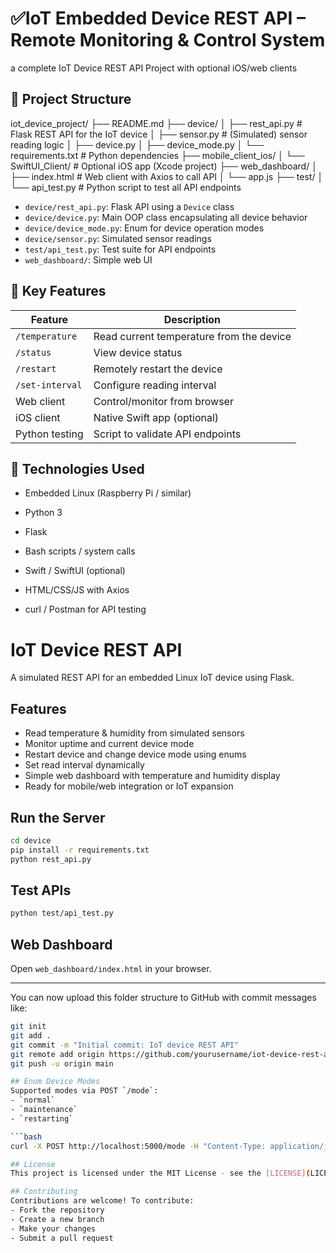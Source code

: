 # ✅IoT Embedded Device REST API – Remote Monitoring & Control System

a complete IoT Device REST API Project with optional iOS/web clients 

## 📁 Project Structure

iot_device_project/
├── README.md
├── device/
│   ├── rest_api.py         # Flask REST API for the IoT device
│   ├── sensor.py           # (Simulated) sensor reading logic
│   ├── device.py
│   ├── device_mode.py
│   └── requirements.txt    # Python dependencies
├── mobile_client_ios/
│   └── SwiftUI_Client/     # Optional iOS app (Xcode project)
├── web_dashboard/
│   ├── index.html          # Web client with Axios to call API
│   └── app.js
├── test/
│   └── api_test.py        # Python script to test all API endpoints

- `device/rest_api.py`: Flask API using a `Device` class
- `device/device.py`: Main OOP class encapsulating all device behavior
- `device/device_mode.py`: Enum for device operation modes
- `device/sensor.py`: Simulated sensor readings
- `test/api_test.py`: Test suite for API endpoints
- `web_dashboard/`: Simple web UI





## 🔧 Key Features

| Feature         | Description                              |
| --------------- | ---------------------------------------- |
| `/temperature`  | Read current temperature from the device |
| `/status`       | View device status                       |
| `/restart`      | Remotely restart the device              |
| `/set-interval` | Configure reading interval               |
| Web client      | Control/monitor from browser             |
| iOS client      | Native Swift app (optional)              |
| Python testing  | Script to validate API endpoints         |

## 🧠 Technologies Used

* Embedded Linux (Raspberry Pi / similar)

* Python 3

* Flask

* Bash scripts / system calls

* Swift / SwiftUI (optional)

* HTML/CSS/JS with Axios

* curl / Postman for API testing


# IoT Device REST API

A simulated REST API for an embedded Linux IoT device using Flask.

## Features
- Read temperature & humidity from simulated sensors
- Monitor uptime and current device mode
- Restart device and change device mode using enums
- Set read interval dynamically
- Simple web dashboard with temperature and humidity display
- Ready for mobile/web integration or IoT expansion

## Run the Server
```bash
cd device
pip install -r requirements.txt
python rest_api.py
```

## Test APIs
```bash
python test/api_test.py
```

## Web Dashboard
Open `web_dashboard/index.html` in your browser.

---

You can now upload this folder structure to GitHub with commit messages like:

```bash
git init
git add .
git commit -m "Initial commit: IoT device REST API"
git remote add origin https://github.com/yourusername/iot-device-rest-api.git
git push -u origin main

## Enum Device Modes
Supported modes via POST `/mode`:
- `normal`
- `maintenance`
- `restarting`

```bash
curl -X POST http://localhost:5000/mode -H "Content-Type: application/json" -d '{"mode": "maintenance"}'

## License
This project is licensed under the MIT License - see the [LICENSE](LICENSE) file for details.

## Contributing
Contributions are welcome! To contribute:
- Fork the repository
- Create a new branch
- Make your changes
- Submit a pull request